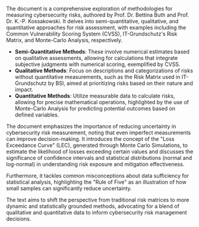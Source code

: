 The document is a comprehensive exploration of methodologies for measuring cybersecurity risks, authored by Prof. Dr. Bettina Buth and Prof. Dr. K.-P. Kossakowski. It delves into semi-quantitative, qualitative, and quantitative approaches for risk assessment, with examples including the Common Vulnerability Scoring System (CVSS), IT-Grundschutz's Risk Matrix, and Monte-Carlo Analysis, respectively.

- **Semi-Quantitative Methods**: These involve numerical estimates based on qualitative assessments, allowing for calculations that integrate subjective judgments with numerical scoring, exemplified by CVSS.
- **Qualitative Methods**: Focus on descriptions and categorizations of risks without quantitative measurements, such as the Risk Matrix used in IT-Grundschutz by BSI, aimed at prioritizing risks based on their nature and impact.
- **Quantitative Methods**: Utilize measurable data to calculate risks, allowing for precise mathematical operations, highlighted by the use of Monte-Carlo Analysis for predicting potential outcomes based on defined variables.

The document emphasizes the importance of reducing uncertainty in cybersecurity risk measurement, noting that even imperfect measurements can improve decision-making. It introduces the concept of the "Loss Exceedance Curve" (LEC), generated through Monte Carlo Simulations, to estimate the likelihood of losses exceeding certain values and discusses the significance of confidence intervals and statistical distributions (normal and log-normal) in understanding risk exposure and mitigation effectiveness.

Furthermore, it tackles common misconceptions about data sufficiency for statistical analysis, highlighting the "Rule of Five" as an illustration of how small samples can significantly reduce uncertainty.

The text aims to shift the perspective from traditional risk matrices to more dynamic and statistically grounded methods, advocating for a blend of qualitative and quantitative data to inform cybersecurity risk management decisions.